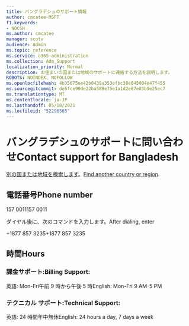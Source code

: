 ```yaml
---
title: バングラデシュのサポート情報
author: cmcatee-MSFT
f1.keywords:
- NOCSH
ms.author: cmcatee
manager: scotv
audience: Admin
ms.topic: reference
ms.service: o365-administration
ms.collection: Adm_Support
localization_priority: Normal
description: お住まいの国または地域のサポートに連絡する方法を説明します。
ROBOTS: NOINDEX, NOFOLLOW
ms.openlocfilehash: 4b35675ee42b0439a353efbc38e045004e47f455
ms.sourcegitcommit: de5fce90de22ba588e75e1a1d2e87e03b9e25ec7
ms.translationtype: MT
ms.contentlocale: ja-JP
ms.lasthandoff: 05/10/2021
ms.locfileid: "52296565"
---
```

# <a name="contact-support-for-bangladesh"></a><span data-ttu-id="8f62c-103">バングラデシュのサポートに問い合わせ</span><span class="sxs-lookup"><span data-stu-id="8f62c-103">Contact support for Bangladesh</span></span>

<span data-ttu-id="8f62c-104">[別の国または地域を検索します](../../business-video/get-help-support.md)。</span><span class="sxs-lookup"><span data-stu-id="8f62c-104">[Find another country or region](../../business-video/get-help-support.md).</span></span>

## <a name="phone-number"></a><span data-ttu-id="8f62c-105">電話番号</span><span class="sxs-lookup"><span data-stu-id="8f62c-105">Phone number</span></span>
<span data-ttu-id="8f62c-106">157 0011</span><span class="sxs-lookup"><span data-stu-id="8f62c-106">157 0011</span></span>

<span data-ttu-id="8f62c-107">ダイヤル後に、次のコマンドを入力します。</span><span class="sxs-lookup"><span data-stu-id="8f62c-107">After dialing, enter</span></span>

<span data-ttu-id="8f62c-108">+1877 857 3235</span><span class="sxs-lookup"><span data-stu-id="8f62c-108">+1877 857 3235</span></span>

## <a name="hours"></a><span data-ttu-id="8f62c-109">時間</span><span class="sxs-lookup"><span data-stu-id="8f62c-109">Hours</span></span>
### <a name="billing-support"></a><span data-ttu-id="8f62c-110">課金サポート:</span><span class="sxs-lookup"><span data-stu-id="8f62c-110">Billing Support:</span></span>

<span data-ttu-id="8f62c-111">英語: Mon-Fri午前 9 時から午後 5 時</span><span class="sxs-lookup"><span data-stu-id="8f62c-111">English: Mon-Fri 9 AM-5 PM</span></span>

### <a name="technical-support"></a><span data-ttu-id="8f62c-112">テクニカル サポート:</span><span class="sxs-lookup"><span data-stu-id="8f62c-112">Technical Support:</span></span>

<span data-ttu-id="8f62c-113">英語: 24 時間年中無休</span><span class="sxs-lookup"><span data-stu-id="8f62c-113">English: 24 hours a day, 7 days a week</span></span>
